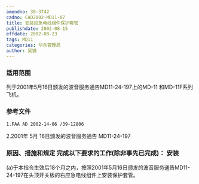 ```yaml
---
amendno: 39-3742  
cadno: CAD2002-MD11-07  
title: 安装应急电线组件保护套管  
publishdate: 2002-08-15  
effdate: 2002-08-23  
tags: MD11  
categories: 华东管理局  
author: 吴镝  
---
```

  
### 适用范围  
列于2001年5月16日颁发的波音服务通告MD11-24-197上的MD-11
和MD-11F系列飞机。  
  
<!--more-->  
### 参考文件  
    1.FAA AD 2002-14-06 /39-12806  
2.2001年 5月 16日颁发的波音服务通告 MD11-24-197  
  
### 原因、措施和规定     完成以下要求的工作(除非事先已完成)： 安装  
 (a)于本指令生效后18个月之内，按照2001年5月16日颁发的波音服务通告MD11-24-197在头顶开关板的右应急电线组件上安装保护套管。  
